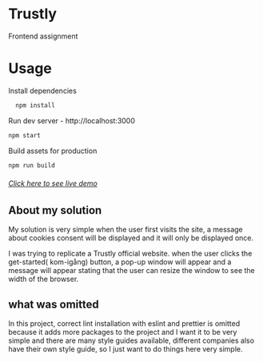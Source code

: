 # Trustly

Frontend assignment

# Usage

Install dependencies

```sh
  npm install
```

Run dev server - http://localhost:3000

```sh
npm start
```

Build assets for production

```sh
npm run build
```

###### [Click here to see live demo](https://trustly-react.netlify.app/)

## About my solution

My solution is very simple when the user first visits the site, a message about cookies consent will be displayed and it will only be displayed once.

I was trying to replicate a Trustly official website. when the user clicks the get-started( kom-igång) button, a pop-up window will appear and a message will appear stating that the user can resize the window to see the width of the browser.

## what was omitted

In this project, correct lint installation with eslint and prettier is omitted because it adds more packages to the project and I want it to be very simple and there are many style guides available, different companies also have their own style guide, so I just want to do things here very simple.
